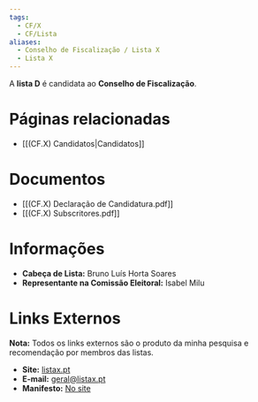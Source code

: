 ```yaml
---
tags:
  - CF/X
  - CF/Lista
aliases:
  - Conselho de Fiscalização / Lista X
  - Lista X
---
```

A **lista D** é candidata ao **Conselho de Fiscalização**.

# Páginas relacionadas

- [[(CF.X) Candidatos|Candidatos]]

# Documentos

- [[(CF.X) Declaração de Candidatura.pdf]]
- [[(CF.X) Subscritores.pdf]]

# Informações

- **Cabeça de Lista:** Bruno Luís Horta Soares
- **Representante na Comissão Eleitoral:** Isabel Milu

# Links Externos

**Nota:** Todos os links externos são o produto da minha pesquisa e recomendação por membros das listas.

- **Site:** [listax.pt](https://listax.pt)
- **E-mail:** [geral@listax.pt](mailto:geral@listax.pt)
- **Manifesto:** [No site](https://listax.pt/manifesto-cf/)
